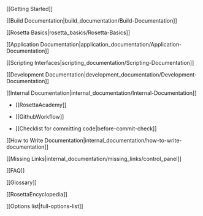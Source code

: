 [[Getting Started]]

[[Build Documentation|build_documentation/Build-Documentation]]

[[Rosetta Basics|rosetta_basics/Rosetta-Basics]]

[[Application Documentation|application_documentation/Application-Documentation]]

[[Scripting Interfaces|scripting_documentation/Scripting-Documentation]]

[[Development Documentation|development_documentation/Development-Documentation]]

<!---BEGIN_INTERNAL-->
[[Internal Documentation|internal_documentation/Internal-Documentation]]

* [[RosettaAcademy]]

* [[GithubWorkflow]]

* [[Checklist for committing code|before-commit-check]]

[[How to Write Documentation|internal_documentation/how-to-write-documentation]]

[[Missing Links|internal_documentation/missing_links/control_panel]]
<!---END_INTERNAL-->

[[FAQ]]

[[Glossary]]

[[RosettaEncyclopedia]]

[[Options list|full-options-list]]

